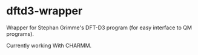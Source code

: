 dftd3-wrapper
=============

Wrapper for Stephan Grimme's DFT-D3 program (for easy interface to QM programs).

Currently working With CHARMM.
